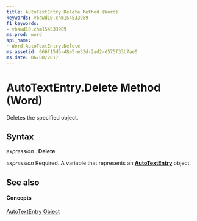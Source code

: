 ```yaml
---
title: AutoTextEntry.Delete Method (Word)
keywords: vbawd10.chm154533989
f1_keywords:
- vbawd10.chm154533989
ms.prod: word
api_name:
- Word.AutoTextEntry.Delete
ms.assetid: 066f15d5-48e5-e33d-2ad2-d575f33b7ae0
ms.date: 06/08/2017
---
```



# AutoTextEntry.Delete Method (Word)

Deletes the specified object.


## Syntax

 _expression_ . **Delete**

 _expression_ Required. A variable that represents an **[AutoTextEntry](autotextentry-object-word.md)** object.


## See also


#### Concepts


[AutoTextEntry Object](autotextentry-object-word.md)

